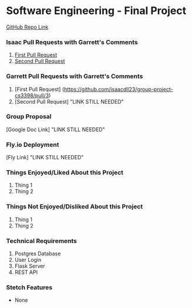 # Software Engineering - Final Project
[GitHub Repo Link](https://github.com/isaacdll23/group-project-cs3398.git "Final Project")

### Isaac Pull Requests with Garrett's Comments
1. [First Pull Request](https://github.com/isaacdll23/group-project-cs3398/pull/1)
2. [Second Pull Request](https://github.com/isaacdll23/group-project-cs3398/pull/2)

### Garrett Pull Requests with Garrett's Comments
1. [First Pull Request] (https://github.com/isaacdll23/group-project-cs3398/pull/3)
2. [Second Pull Request] "LINK STILL NEEDED"

### Group Proposal
[Google Doc Link] "LINK STILL NEEDED"

### Fly.io Deployment
[Fly Link] "LINK STILL NEEDED"

### Things Enjoyed/Liked About this Project
1. Thing 1
2. Thing 2

### Things Not Enjoyed/Disliked About this Project
1. Thing 1
2. Thing 2

### Technical Requirements
1. Postgres Database
2. User Login
3. Flask Server
4. REST API

### Stetch Features
* None
